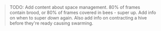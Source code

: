 >TODO: Add content about space management. 80% of frames contain brood, or 80% of frames covered in bees - super up. Add info on when to super *down* again. Also add info on contracting a hive before they're ready causing swarming.
